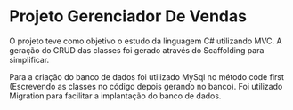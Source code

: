 # Projeto Gerenciador De Vendas

O projeto teve como objetivo o estudo da linguagem C# utilizando MVC.
A geração do CRUD das classes foi gerado através do Scaffolding para simplificar.

Para a criação do banco de dados foi utilizado MySql no método code first (Escrevendo as classes no código depois gerando no banco).
Foi utilizado Migration para facilitar a implantação do banco de dados.
